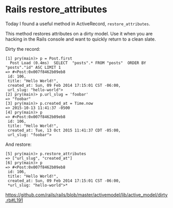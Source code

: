 # Rails restore_attributes

Today I found a useful method in ActiveRecord, `restore_attributes`. 

This method restores attributes on a dirty model. Use it when you are hacking in the Rails console and want to quickly return to a clean slate.

Dirty the record:

```
[1] pry(main)> p = Post.first
  Post Load (0.4ms)  SELECT  "posts".* FROM "posts"  ORDER BY "posts"."id" ASC LIMIT 1
=> #<Post:0x007f8462b09eb8
 id: 106,
 title: "Hello World!",
 created_at: Sun, 09 Feb 2014 17:15:01 CST -06:00,
 url_slug: "hello-world">
[2] pry(main)> p.url_slug = 'foobar'
=> "foobar"
[3] pry(main)> p.created_at = Time.now
=> 2015-10-13 11:41:37 -0500
[4] pry(main)> p
=> #<Post:0x007f8462b09eb8
 id: 106,
 title: "Hello World!",
 created_at: Tue, 13 Oct 2015 11:41:37 CDT -05:00,
 url_slug: "foobar">
```

And restore:

```
[5] pry(main)> p.restore_attributes
=> ["url_slug", "created_at"]
[6] pry(main)> p
=> #<Post:0x007f8462b09eb8
 id: 106,
 title: "Hello World!",
 created_at: Sun, 09 Feb 2014 17:15:01 CST -06:00,
 *url_slug: "hello-world">*
```

https://github.com/rails/rails/blob/master/activemodel/lib/active_model/dirty.rb#L191
